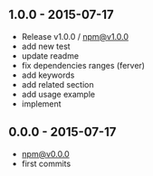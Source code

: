 

## 1.0.0 - 2015-07-17
- Release v1.0.0 / npm@v1.0.0
- add new test
- update readme
- fix dependencies ranges (ferver)
- add keywords
- add related section
- add usage example
- implement

## 0.0.0 - 2015-07-17
- npm@v0.0.0
- first commits
